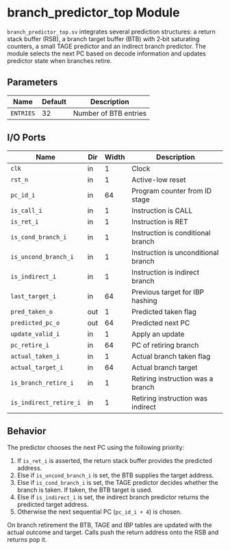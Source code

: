 # branch_predictor_top Module

`branch_predictor_top.sv` integrates several prediction structures: a return
stack buffer (RSB), a branch target buffer (BTB) with 2‑bit saturating
counters, a small TAGE predictor and an indirect branch predictor. The module
selects the next PC based on decode information and updates predictor state when
branches retire.


## Parameters

| Name | Default | Description |
|------|---------|-------------|
| `ENTRIES` | 32 | Number of BTB entries |

## I/O Ports

| Name | Dir | Width | Description |
|------|-----|-------|-------------|
| `clk` | in | 1 | Clock |
| `rst_n` | in | 1 | Active-low reset |
| `pc_id_i` | in | 64 | Program counter from ID stage |
| `is_call_i` | in | 1 | Instruction is CALL |
| `is_ret_i` | in | 1 | Instruction is RET |
| `is_cond_branch_i` | in | 1 | Instruction is conditional branch |
| `is_uncond_branch_i` | in | 1 | Instruction is unconditional branch |
| `is_indirect_i` | in | 1 | Instruction is indirect branch |
| `last_target_i` | in | 64 | Previous target for IBP hashing |
| `pred_taken_o` | out | 1 | Predicted taken flag |
| `predicted_pc_o` | out | 64 | Predicted next PC |
| `update_valid_i` | in | 1 | Apply an update |
| `pc_retire_i` | in | 64 | PC of retiring branch |
| `actual_taken_i` | in | 1 | Actual branch taken flag |
| `actual_target_i` | in | 64 | Actual branch target |
| `is_branch_retire_i` | in | 1 | Retiring instruction was a branch |
| `is_indirect_retire_i` | in | 1 | Retiring instruction was indirect |

## Behavior

The predictor chooses the next PC using the following priority:

1. If `is_ret_i` is asserted, the return stack buffer provides the predicted
   address.
2. Else if `is_uncond_branch_i` is set, the BTB supplies the target address.
3. Else if `is_cond_branch_i` is set, the TAGE predictor decides whether the
   branch is taken. If taken, the BTB target is used.
4. Else if `is_indirect_i` is set, the indirect branch predictor returns the
   predicted target address.
5. Otherwise the next sequential PC (`pc_id_i + 4`) is chosen.

On branch retirement the BTB, TAGE and IBP tables are updated with the actual
outcome and target. Calls push the return address onto the RSB and returns pop
it.

